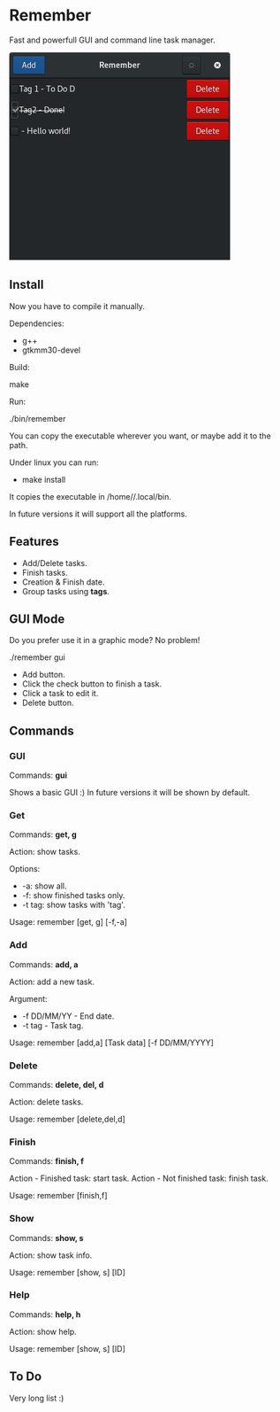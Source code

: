 # Remember

Fast and powerfull GUI and command line task manager.

![Remember](/screenshot/remember.png)

## Install

Now you have to compile it manually.

Dependencies:
- g++
- gtkmm30-devel

Build:

make

Run:

./bin/remember

You can copy the executable wherever you want, or maybe add it to the path.

Under linux you can run:
- make install

It copies the executable in /home/<user>/.local/bin.

In future versions it will support all the platforms.

## Features

- Add/Delete tasks.
- Finish tasks.
- Creation & Finish date.
- Group tasks using **tags**.

## GUI Mode

Do you prefer use it in a graphic mode? No problem!

./remember gui

- Add button.
- Click the check button to finish a task.
- Click a task to edit it.
- Delete button.

## Commands

### GUI

Commands: **gui**

Shows a basic GUI :)
In future versions it will be shown by default.

### Get

Commands: **get, g**

Action: show tasks.

Options:
- -a: show all.
- -f: show finished tasks only.
- -t tag: show tasks with 'tag'.

Usage: remember [get, g] [-f,-a]

### Add
Commands: **add, a**

Action: add a new task.

Argument:
- -f DD/MM/YY - End date.
- -t tag      - Task tag.

Usage: remember [add,a] [Task data] [-f DD/MM/YYYY]

### Delete
Commands: **delete, del, d**

Action: delete tasks.

Usage: remember [delete,del,d] <ID1 ID2...>

### Finish
Commands: **finish, f**

Action - Finished task: start task.
Action - Not finished task: finish task.

Usage: remember [finish,f] <ID1 ID2...>

### Show
Commands: **show, s**

Action: show task info.

Usage: remember [show, s] [ID]

### Help

Commands: **help, h**

Action: show help.

Usage: remember [show, s] [ID]

## To Do

Very long list :)
